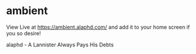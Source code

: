 # ambient

View Live at https://ambient.alaphd.com/ and add it to your home screen if you so desire!

alaphd - A Lannister Always Pays His Debts
